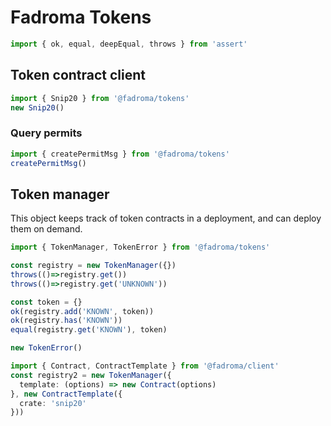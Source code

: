 # Fadroma Tokens

```typescript
import { ok, equal, deepEqual, throws } from 'assert'
```

## Token contract client

```typescript
import { Snip20 } from '@fadroma/tokens'
new Snip20()
```

### Query permits

```typescript
import { createPermitMsg } from '@fadroma/tokens'
createPermitMsg()
```

## Token manager

This object keeps track of token contracts in a deployment,
and can deploy them on demand.

```typescript
import { TokenManager, TokenError } from '@fadroma/tokens'

const registry = new TokenManager({})
throws(()=>registry.get())
throws(()=>registry.get('UNKNOWN'))

const token = {}
ok(registry.add('KNOWN', token))
ok(registry.has('KNOWN'))
equal(registry.get('KNOWN'), token)

new TokenError()

import { Contract, ContractTemplate } from '@fadroma/client'
const registry2 = new TokenManager({
  template: (options) => new Contract(options)
}, new ContractTemplate({
  crate: 'snip20'
}))
```
